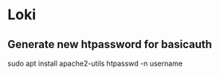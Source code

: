 # Loki

## Generate new htpassword for basicauth

sudo apt install apache2-utils
htpasswd -n username
